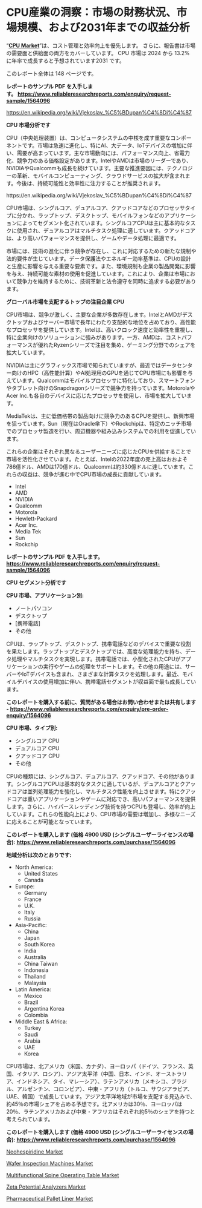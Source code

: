 <p><h1>CPU産業の洞察：市場の財務状況、市場規模、および2031年までの収益分析</h1></p><p>&ldquo;<strong><a href="https://www.reliableresearchreports.com/cpu-r1564096">CPU Market</a></strong>&rdquo;は、コスト管理と効率向上を優先します。 さらに、報告書は市場の需要面と供給面の両方をカバーしています。 CPU 市場は 2024 から 13.2% に年率で成長すると予想されています2031 です。</p>
<p>このレポート全体は 148 ページです。</p>
<p><strong>レポートのサンプル PDF を入手します。&nbsp;<a href="https://www.reliableresearchreports.com/enquiry/request-sample/1564096">https://www.reliableresearchreports.com/enquiry/request-sample/1564096</a></strong></p>
<p><a href="https://en.wikipedia.org/wiki/Vjekoslav_%C5%BDupan%C4%8Di%C4%87">https://en.wikipedia.org/wiki/Vjekoslav_%C5%BDupan%C4%8Di%C4%87</a></p>
<p><strong>CPU 市場分析です</strong></p>
<p><p>CPU（中央処理装置）は、コンピュータシステムの中核を成す重要なコンポーネントです。市場は急速に進化し、特にAI、大データ、IoTデバイスの増加に伴い、需要が高まっています。主な市場動向には、パフォーマンス向上、省電力化、競争力のある価格設定があります。IntelやAMDは市場のリーダーであり、NVIDIAやQualcommも成長を続けています。主要な推進要因には、テクノロジーの革新、モバイルコンピューティング、クラウドサービスの拡大が含まれます。今後は、持続可能性と効率性に注力することが推奨されます。</p></p>
<p>https://en.wikipedia.org/wiki/Vjekoslav_%C5%BDupan%C4%8Di%C4%87</p>
<p><p>CPU市場は、シングルコア、デュアルコア、クアッドコアなどのプロセッサタイプに分かれ、ラップトップ、デスクトップ、モバイルフォンなどのアプリケーションによってセグメント化されています。シングルコアCPUは主に基本的なタスクに使用され、デュアルコアはマルチタスク処理に適しています。クアッドコアは、より高いパフォーマンスを提供し、ゲームやデータ処理に最適です。</p><p>市場には、技術の進化に伴う競争が存在し、これに対応するための新たな規制や法的要件が生じています。データ保護法やエネルギー効率基準は、CPUの設計と生産に影響を与える重要な要素です。また、環境規制も企業の製品開発に影響を与え、持続可能な素材の使用を促進しています。これにより、企業は市場において競争力を維持するために、技術革新と法令遵守を同時に追求する必要があります。</p></p>
<p><strong>グローバル市場を支配するトップの注目企業 CPU</strong></p>
<p><p>CPU市場は、競争が激しく、主要な企業が多数存在します。IntelとAMDがデスクトップおよびサーバー市場で長年にわたり支配的な地位を占めており、高性能なプロセッサを提供しています。Intelは、高いクロック速度と効率性を重視し、特に企業向けのソリューションに強みがあります。一方、AMDは、コストパフォーマンスが優れたRyzenシリーズで注目を集め、ゲーミング分野でのシェアを拡大しています。</p><p>NVIDIAは主にグラフィックス市場で知られていますが、最近ではデータセンター向けのHPC（高性能計算）やAI処理用のGPUを通じてCPU市場にも影響を与えています。Qualcommはモバイルプロセッサに特化しており、スマートフォンやタブレット向けのSnapdragonシリーズで競争力を持っています。MotorolaやAcer Inc.も各自のデバイスに応じたプロセッサを使用し、市場を拡大しています。</p><p>MediaTekは、主に低価格帯の製品向けに競争力のあるCPUを提供し、新興市場を狙っています。Sun（現在はOracle傘下）やRockchipは、特定のニッチ市場でのプロセッサ製造を行い、周辺機器や組み込みシステムでの利用を促進しています。</p><p>これらの企業はそれぞれ異なるユーザーニーズに応じたCPUを供給することで市場を活性化させています。たとえば、Intelの2022年度の売上高はおおよそ786億ドル、AMDは170億ドル、Qualcommは約330億ドルに達しています。これらの収益は、競争が進む中でCPU市場の成長に貢献しています。</p></p>
<p><ul><li>Intel</li><li>AMD</li><li>NVIDIA</li><li>Qualcomm</li><li>Motorola</li><li>Hewlett-Packard</li><li>Acer Inc.</li><li>Media Tek</li><li>Sun</li><li>Rockchip</li></ul></p>
<p><strong>レポートのサンプル PDF を入手します。 <a href="https://www.reliableresearchreports.com/enquiry/request-sample/1564096">https://www.reliableresearchreports.com/enquiry/request-sample/1564096</a></strong></p>
<p><strong>CPU セグメント分析です</strong></p>
<p><strong>CPU 市場、アプリケーション別:</strong></p>
<p><ul><li>ノートパソコン</li><li>デスクトップ</li><li>[携帯電話]</li><li>その他</li></ul></p>
<p><p>CPUは、ラップトップ、デスクトップ、携帯電話などのデバイスで重要な役割を果たします。ラップトップとデスクトップでは、高度な処理能力を持ち、データ処理やマルチタスクを実現します。携帯電話では、小型化されたCPUがアプリケーションの実行やゲームの処理をサポートします。その他の用途には、サーバーやIoTデバイスも含まれ、さまざまな計算タスクを処理します。最近、モバイルデバイスの使用増加に伴い、携帯電話セグメントが収益面で最も成長しています。</p></p>
<p><strong>このレポートを購入する前に、質問がある場合はお問い合わせまたは共有します - <a href="https://www.reliableresearchreports.com/enquiry/pre-order-enquiry/1564096">https://www.reliableresearchreports.com/enquiry/pre-order-enquiry/1564096</a></strong></p>
<p><strong>CPU 市場、タイプ別:</strong></p>
<p><ul><li>シングルコア CPU</li><li>デュアルコア CPU</li><li>クアッドコア CPU</li><li>その他</li></ul></p>
<p><p>CPUの種類には、シングルコア、デュアルコア、クアッドコア、その他があります。シングルコアCPUは基本的なタスクに適しているが、デュアルコアとクアッドコアは並列処理能力を強化し、マルチタスク性能を向上させます。特にクアッドコアは重いアプリケーションやゲームに対応でき、高いパフォーマンスを提供します。さらに、ハイパースレッディング技術を持つCPUも登場し、効率が向上しています。これらの性能向上により、CPU市場の需要は増加し、多様なニーズに応えることが可能となっています。</p></p>
<p><strong>このレポートを購入します (価格 4900 USD (シングルユーザーライセンスの場合): <a href="https://www.reliableresearchreports.com/purchase/1564096">https://www.reliableresearchreports.com/purchase/1564096</a></strong></p>
<p><strong>地域分析は次のとおりです:</strong></p>
<p><ul>
    <li>
        North America:
        <ul>
            <li>United States</li>
            <li>Canada</li>
        </ul>
    </li>
    <li>
        Europe:
        <ul>
            <li>Germany</li>
            <li>France</li>
            <li>U.K.</li>
            <li>Italy</li>
            <li>Russia</li>
        </ul>
    </li>
    <li>
        Asia-Pacific:
        <ul>
            <li>China</li>
            <li>Japan</li>
            <li>South Korea</li>
            <li>India</li>
            <li>Australia</li>
            <li>China Taiwan</li>
            <li>Indonesia</li>
            <li>Thailand</li>
            <li>Malaysia</li>
        </ul>
    </li>
    <li>
        Latin America:
        <ul>
            <li>Mexico</li>
            <li>Brazil</li>
            <li>Argentina Korea</li>
            <li>Colombia</li>
        </ul>
    </li>
    <li>
        Middle East & Africa:
        <ul>
            <li>Turkey</li>
            <li>Saudi</li>
            <li>Arabia</li>
            <li>UAE</li>
            <li>Korea</li>
        </ul>
    </li>
    </ul></p>
<p><p>CPU市場は、北アメリカ（米国、カナダ）、ヨーロッパ（ドイツ、フランス、英国、イタリア、ロシア）、アジア太平洋（中国、日本、インド、オーストラリア、インドネシア、タイ、マレーシア）、ラテンアメリカ（メキシコ、ブラジル、アルゼンチン、コロンビア）、中東・アフリカ（トルコ、サウジアラビア、UAE、韓国）で成長しています。アジア太平洋地域が市場を支配する見込みで、約45％の市場シェアを占める予想です。北アメリカは30％、ヨーロッパは20％、ラテンアメリカおよび中東・アフリカはそれぞれ約5％のシェアを持つと考えられています。</p></p>
<p><strong>このレポートを購入します (価格 4900 USD (シングルユーザーライセンスの場合): <a href="https://www.reliableresearchreports.com/purchase/1564096">https://www.reliableresearchreports.com/purchase/1564096</a></strong></p>
<p><p><a href="https://issuu.com/reportprime-2/docs/neohespiridine-market-size-2030.ppt_e9c7bdb12e8920">Neohespiridine Market</a></p><p><a href="https://medium.com/@liliartemva9/the-global-wafer-inspection-machines-market-is-projected-to-experience-an-annual-growth-rate-of-7-50c7ad7b9bb2">Wafer Inspection Machines Market</a></p><p><a href="https://github.com/petbigbeepjn/Market-Research-Report-List-1/blob/main/multifunctional-spine-operating-table-market.md">Multifunctional Spine Operating Table Market</a></p><p><a href="https://www.linkedin.com/pulse/zeta-potential-analyzers-market-research-report-includes-analysis-tbg2c?trackingId=Q%2Bl2HVZ4RUSGWhpLYNr1NA%3D%3D">Zeta Potential Analyzers Market</a></p><p><a href="https://github.com/WillowBruen/Market-Research-Report-List-1/blob/main/pharmaceutical-pallet-liner-market.md">Pharmaceutical Pallet Liner Market</a></p></p>